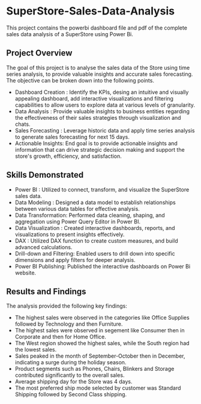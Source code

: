 # SuperStore-Sales-Data-Analysis
This project contains the powerbi dashboard file and pdf of the complete sales data analysis of a SuperStore using Power Bi.

## Project Overview
The goal of this project is to analyse the sales data of the Store using time series analysis, to provide valuable insights and accurate sales forecasting. The objective can be broken down into the following points.

- Dashboard Creation : Identify the KPIs, desing an intuitive and visually appealing dashboard, add interactive visualizations and filtering capabilities to allow                           users to explore data at various levels of granularity.
- Data Analysis      : Provide valuable insights to business entities regarding the effectiveness of their sales strategies through visualization and chats. 
- Sales Forecasting  : Leverage historic data and apply time series analysis to generate sales forecasting for next 15 days.
- Actionable Insights: End goal is to provide actionable insights and information that can drive strategic decision making and support the store's growth,                                  efficiency, and satisfaction.

## Skills Demonstrated
- Power BI           : Utilized to connect, transform, and visualize the SuperStore sales data.
- Data Modeling      : Designed a data model to establish relationships between various data tables for effective analysis.
- Data Transformation: Performed data cleaning, shaping, and aggregation using Power Query Editor in Power BI.
- Data Visualization : Created interactive dashboards, reports, and visualizations to present insights effectively.
- DAX                : Utilized DAX function to create custom measures, and build advanced calculations.
- Drill-down and Filtering: Enabled users to drill down into specific dimensions and apply filters for deeper analysis.
- Power BI Publishing: Published the interactive dashboards on Power Bi website.


## Results and Findings

The analysis provided the following key findings:

- The highest sales were observed in the categories like Office Supplies followed by Technology and then Furniture.
- The highest sales were observed in segement like Consumer then in Corporate and then for Home Office.
- The West region showed the highest sales, while the South region had the lowest sales.
- Sales peaked in the month of September-October then in December, indicating a surge during the holiday season.
- Product segments such as Phones, Chairs, Blinkers and Storage contributed significantly to the overall sales.
- Average shipping day for the Store was 4 days.
- The most preferred ship mode selected by customer was Standard Shipping followed by Second Class shipping.
